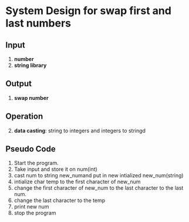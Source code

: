# System Design for swap first and last numbers

## Input
1. **number**
2. **string library**

## Output
1. **swap number**

## Operation
2. **data casting**: string to integers and integers to stringd           


## Pseudo Code
1. Start the program.
2. Take input and store it on num(int)
3. cast num to string new_numand put in new intialized new_num(string) 
4. intialize char temp to the first character of new_num
5. change the first character of new_num to the last character to the last num.
6. change the last character to the temp
7. print new num
8. stop the program

